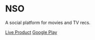 # NSO
A social platform for movies and TV recs.

<a href="https://nso.noircontact.tech/" target="_blank">Live Product</a>
<a href="https://play.google.com/store/apps/details?id=com.ncdt.nso&hl=tr&gl=US" target="_blank">Google Play</a>
